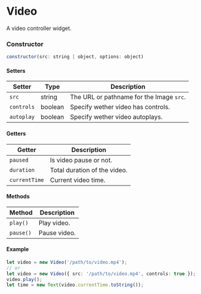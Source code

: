 # Video

A video controller widget.

### Constructor

```javascript
constructor(src: string | object, options: object)
``` 

#### Setters
| Setter | Type | Description |
| --- | --- | --- |
| `src` | string | The URL or pathname for the Image `src`. |
| `controls` | boolean | Specify wether video has controls. |
| `autoplay` | boolean | Specify wether video autoplays. |

#### Getters
| Getter | Description |
| --- | --- |
| `paused` | Is video pause or not. |
| `duration` | Total duration of the video. |
| `currentTime` | Current video time. |

#### Methods
| Method | Description |
| --- | --- |
| `play()` | Play video. |
| `pause()` | Pause video. |

#### Example
```ts
let video = new Video('/path/to/video.mp4');
// or
let video = new Video({ src: '/path/to/video.mp4', controls: true });
video.play();
let time = new Text(video.currentTime.toString());
```